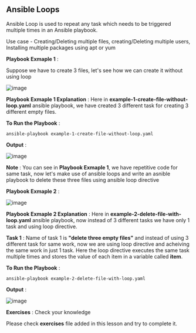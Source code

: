 ## Ansible Loops

Ansible Loop is used to repeat any task which needs to be triggered multiple times in an Ansible playbook.

Use case - Creating/Deleting multiple files, creating/Deleting multiple users, Installing multiple packages using apt or yum

**Playbook Exmaple 1** :

Suppose we have to create 3 files, let's see how we can create it without using loop

![image](https://drive.google.com/uc?export=view&id=1wkwT6oDLlEv4M9rrzakHJGw0DxBC7FZE)

**Playbook Exmaple 1 Explanation** : Here in **example-1-create-file-without-loop.yaml** ansible playbook, we have created 3 different task for creating 3 different empty files.

**To Run the Playbook** :

```
ansible-playbook example-1-create-file-without-loop.yaml
```

**Output** :

![image](https://drive.google.com/uc?export=view&id=1korvaV9c2zzNneuGzXOEUqLKC18vVxAM)

**Note** : You can see in **Playbook Exmaple 1**, we have repetitive code for same task, now let's make use of ansible loops and write an asnible playbook to delete these three files using ansible loop directive

**Playbook Exmaple 2** :

![image](https://drive.google.com/uc?export=view&id=1GbqQiZD6UzX2S9FU_S3dmzjcDqqA8XMV)

**Playbook Exmaple 2 Explanation** : Here in **example-2-delete-file-with-loop.yaml** ansible playbook, now instead of 3 different tasks we have only 1 task and using loop directive.

**Task 1** : Name of task 1 is **"delete three empty files"** and instead of using 3 different task for same work, now we are using loop directive and acheiving the same work in just 1 task. Here the loop directive executes the same task multiple times and stores the value of each item in a variable called **item**.

**To Run the Playbook** :

```
ansible-playbook example-2-delete-file-with-loop.yaml
```

**Output** :

![image](https://drive.google.com/uc?export=view&id=13o_3xBWPO9dPZhJfI5xj1P_KTFUO1rBh)

**Exercises** : Check your knowledge

Please check **exercises** file added in this lesson and try to complete it.
